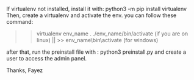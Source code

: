 If virtualenv not installed, install it with: python3 -m pip install virtualenv
Then, create a virtualenv and activate the env. you can follow these command: 

>> virtualenv env_name
>> . ./env_name/bin/activate (if you are on linux) || >> env_name\bin\activate (for windows)

after that, run the preinstall file with : python3 preinstall.py
and create a user to access the admin panel. 

Thanks,
Fayez

